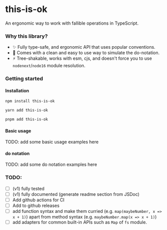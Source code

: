 # this-is-ok

An ergonomic way to work with fallible operations in TypeScript.

### Why this library?

- ✨ Fully type-safe, and ergonomic API that uses popular conventions.
- 🎉 Comes with a clean and easy to use way to simulate the do-notation.
- ⚡️ Tree-shakable, works with esm, cjs, and doesn't force you to use `nodenext`/`node16` module resolution.

### Getting started

#### Installation

```bash
npm install this-is-ok

yarn add this-is-ok

pnpm add this-is-ok

```

#### Basic usage

TODO: add some basic usage examples here

#### do notation

TODO: add some do notation examples here

### TODO:

- [ ] (v1) fully tested
- [ ] (v1) fully documented (generate readme section from JSDoc)
- [ ] Add github actions for CI
- [ ] Add to github releases
- [ ] add function syntax and make them curried (e.g. `map(maybeNumber, x => x + 1)`) apart from method syntax (e.g. `maybeNumber.map(x => x + 1)`)
- [ ] add adapters for common built-in APIs such as `Map` of `fs` module.
